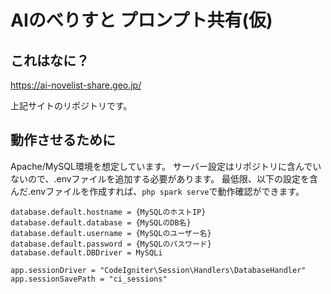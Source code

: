 # AIのべりすと プロンプト共有(仮)

## これはなに？

https://ai-novelist-share.geo.jp/

上記サイトのリポジトリです。

## 動作させるために

Apache/MySQL環境を想定しています。
サーバー設定はリポジトリに含んでいないので、.envファイルを追加する必要があります。
最低限、以下の設定を含んだ.envファイルを作成すれば、`php spark serve`で動作確認ができます。

~~~
database.default.hostname = {MySQLのホストIP}
database.default.database = {MySQLのDB名}
database.default.username = {MySQLのユーザー名}
database.default.password = {MySQLのパスワード}
database.default.DBDriver = MySQLi

app.sessionDriver = "CodeIgniter\Session\Handlers\DatabaseHandler"
app.sessionSavePath = "ci_sessions"
~~~
